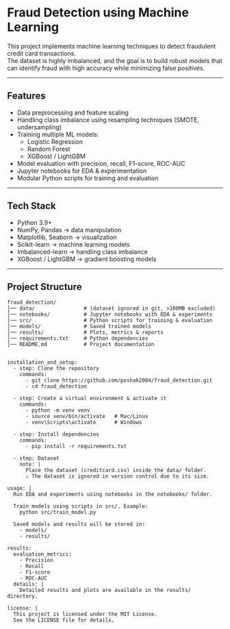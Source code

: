 # Fraud Detection using Machine Learning

This project implements machine learning techniques to detect fraudulent credit card transactions.  
The dataset is highly imbalanced, and the goal is to build robust models that can identify fraud with high accuracy while minimizing false positives.  

---

## Features
- Data preprocessing and feature scaling  
- Handling class imbalance using resampling techniques (SMOTE, undersampling)  
- Training multiple ML models:
  - Logistic Regression  
  - Random Forest  
  - XGBoost / LightGBM  
- Model evaluation with precision, recall, F1-score, ROC-AUC  
- Jupyter notebooks for EDA & experimentation  
- Modular Python scripts for training and evaluation  

---

## Tech Stack
- Python 3.9+  
- NumPy, Pandas → data manipulation  
- Matplotlib, Seaborn → visualization  
- Scikit-learn → machine learning models  
- Imbalanced-learn → handling class imbalance  
- XGBoost / LightGBM → gradient boosting models  

---

## Project Structure
```text
fraud_detection/
│── data/                # (dataset ignored in git, >100MB excluded)
│── notebooks/           # Jupyter notebooks with EDA & experiments
│── src/                 # Python scripts for training & evaluation
│── models/              # Saved trained models
│── results/             # Plots, metrics & reports
│── requirements.txt     # Python dependencies
│── README.md            # Project documentation


installation_and_setup:
  - step: Clone the repository
    commands:
      - git clone https://github.com/poshak2004/fraud_detection.git
      - cd fraud_detection

  - step: Create a virtual environment & activate it
    commands:
      - python -m venv venv
      - source venv/bin/activate   # Mac/Linux
      - venv\Scripts\activate      # Windows

  - step: Install dependencies
    commands:
      - pip install -r requirements.txt

  - step: Dataset
    note: |
      Place the dataset (creditcard.csv) inside the data/ folder.
      ⚠️ The dataset is ignored in version control due to its size.

usage: |
  Run EDA and experiments using notebooks in the notebooks/ folder.

  Train models using scripts in src/. Example:
    python src/train_model.py

  Saved models and results will be stored in:
    - models/
    - results/

results:
  evaluation_metrics:
    - Precision
    - Recall
    - F1-score
    - ROC-AUC
  details: |
    Detailed results and plots are available in the results/ directory.

license: |
  This project is licensed under the MIT License.
  See the LICENSE file for details.
